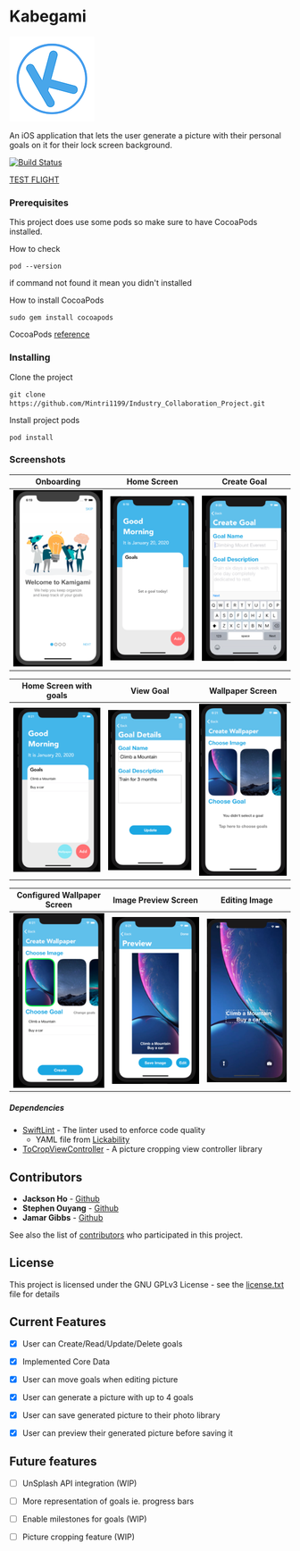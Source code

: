 # Kabegami  

![alt text](https://github.com/Mintri1199/Industry_Collaboration_Project/blob/master/img/readmeicon.png)

An iOS application that lets the user generate a picture with their personal goals on it for their lock screen background.

[![Build Status](https://app.bitrise.io/app/ccfb296fe534b3f7/status.svg?token=Y5jAaa4vfNi3rmZqOE8oug)](https://app.bitrise.io/app/ccfb296fe534b3f7)

[TEST FLIGHT](https://testflight.apple.com/join/zNGYLyia)

### Prerequisites

This project does use some pods so make sure to have CocoaPods installed.

How to check
```
pod --version
```
if command not found it mean you didn't installed

How to install CocoaPods
```
sudo gem install cocoapods
```
CocoaPods [reference](https://cocoapods.org/)

### Installing
Clone the project

```
git clone https://github.com/Mintri1199/Industry_Collaboration_Project.git
```

Install project pods

```
pod install
```

### Screenshots
| Onboarding            | Home Screen             | Create Goal             |
| :-------------------: |:-----------------------:| :----------------------:|
| ![alt text][onboard]  | ![alt text][homeScreen] | ![alt text][createGoal] |

| Home Screen with goals      | View Goal               | Wallpaper Screen        |
| :-------------------------: |:-----------------------:| :----------------------:|
| ![alt text][newHomeScreen]  | ![alt text][viewGoal]   | ![alt text][imgConfig]  |

| Configured Wallpaper Screen | Image Preview Screen    | Editing Image           |
| :-------------------------: |:-----------------------:| :----------------------:|
| ![alt text][imgConfigured]  | ![alt text][imgPreview] | ![alt text][imgEdit]    |

[onboard]: https://github.com/Mintri1199/Industry_Collaboration_Project/blob/master/img/onboarding.png
[homeScreen]: https://github.com/Mintri1199/Industry_Collaboration_Project/blob/master/img/homeScreen.png
[createGoal]: https://github.com/Mintri1199/Industry_Collaboration_Project/blob/master/img/createGoal.png
[newHomeScreen]: https://github.com/Mintri1199/Industry_Collaboration_Project/blob/master/img/updateHomeScreen.png
[viewGoal]: https://github.com/Mintri1199/Industry_Collaboration_Project/blob/master/img/updateGoal.png
[imgConfig]: https://github.com/Mintri1199/Industry_Collaboration_Project/blob/master/img/imageConfiguration.png
[imgConfigured]: https://github.com/Mintri1199/Industry_Collaboration_Project/blob/master/img/imageSelectino.png
[imgPreview]: https://github.com/Mintri1199/Industry_Collaboration_Project/blob/master/img/preview.png
[imgEdit]: https://github.com/Mintri1199/Industry_Collaboration_Project/blob/master/img/editImage.png

##### Dependencies

* [SwiftLint][linter] - The linter used to enforce code quality
  * YAML file from [Lickability][yml]
* [ToCropViewController][cropVC] - A picture cropping view controller library


[cropVC]: https://github.com/TimOliver/TOCropViewController

[linter]: https://github.com/realm/SwiftLint

[yml]: https://github.com/Lickability/swift-best-practices/blob/master/.swiftlint.yml

## Contributors

* **Jackson Ho** - [Github](https://github.com/Mintri1199)
* **Stephen Ouyang** - [Github](https://github.com/Xisouyang)
* **Jamar Gibbs** - [Github](https://github.com/j-n4m4573)

See also the list of [contributors](https://github.com/Mintri1199/Industry_Collaboration_Project/graphs/contributors) who participated in this project.

## License

This project is licensed under the GNU GPLv3 License - see the [license.txt][license] file for details

[license]: https://github.com/Mintri1199/Industry_Collaboration_Project/blob/master/license.txt

## Current Features

- [x] User can Create/Read/Update/Delete goals

- [x] Implemented Core Data

- [x] User can move goals when editing picture

- [x] User can generate a picture with up to 4 goals

- [x] User can save generated picture to their photo library

- [x] User can preview their generated picture before saving it

## Future features

- [ ] UnSplash API integration (WIP)

- [ ] More representation of goals ie. progress bars

- [ ] Enable milestones for goals (WIP)

- [ ] Picture cropping feature (WIP)
